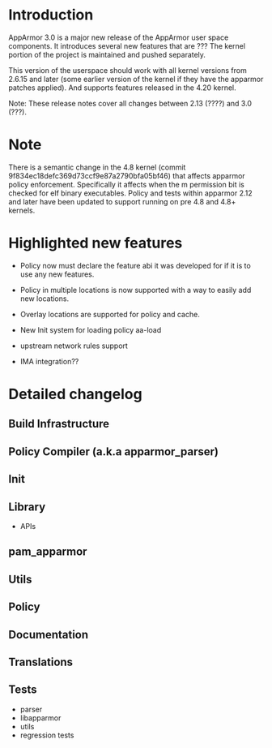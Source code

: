 Introduction
============

AppArmor 3.0 is a major new release of the AppArmor user space components. It
introduces several new features that are ???
The kernel portion of the project is maintained and pushed separately.

This version of the userspace should work with all kernel versions from
2.6.15 and later (some earlier version of the kernel if they have the
apparmor patches applied). And supports features released in the 4.20
kernel.

Note: These release notes cover all changes between 2.13 (????)
and 3.0 (???).


Note
====

There is a semantic change in the 4.8 kernel (commit
9f834ec18defc369d73ccf9e87a2790bfa05bf46) that affects apparmor policy
enforcement. Specifically it affects when the m permission bit is
checked for elf binary executables. Policy and tests within apparmor
2.12 and later have been updated to support running on pre 4.8 and 4.8+ kernels.


Highlighted new features
========================

- Policy now must declare the feature abi it was developed for if it is to use any new features. 

- Policy in multiple locations is now supported with a way to easily add new locations.

- Overlay locations are supported for policy and cache.

- New Init system for loading policy
  aa-load

- upstream network rules support

- IMA integration??




Detailed changelog
==================

Build Infrastructure
--------------------


Policy Compiler (a.k.a apparmor\_parser)
----------------------------------------


Init
----


Library
-------
- APIs


pam_apparmor
------------


Utils
-----


Policy
------


Documentation
-------------


Translations
------------


Tests
-----
-   parser
-   libapparmor
-   utils
-   regression tests


